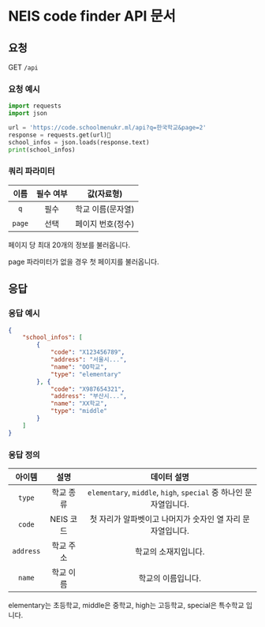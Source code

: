 # NEIS code finder API 문서
## 요청
GET `/api`

### 요청 예시
```python
import requests
import json

url = 'https://code.schoolmenukr.ml/api?q=한국학교&page=2'
response = requests.get(url)
school_infos = json.loads(response.text)
print(school_infos)
```

### 쿼리 파라미터
|이름|필수 여부|값(자료형)|
|:--:|:--:|:--:|
|`q`|필수|학교 이름(문자열)|
|`page`|선택|페이지 번호(정수)|

페이지 당 최대 20개의 정보를 불러옵니다.

page 파라미터가 없을 경우 첫 페이지를 불러옵니다.

## 응답
### 응답 예시
```json
{
    "school_infos": [
        {
            "code": "X123456789",
            "address": "서울시...",
            "name": "OO학교",
            "type": "elementary"
        }, {
            "code": "X987654321",
            "address": "부산시...",
            "name": "XX학교",
            "type": "middle"
        }
    ]
}
```

### 응답 정의
|아이템|설명|데이터 설명|
|:--:|:--:|:--:|
|`type`|학교 종류|`elementary`, `middle`, `high`, `special` 중 하나인 문자열입니다.|
|`code`|NEIS 코드|첫 자리가 알파벳이고 나머지가 숫자인 열 자리 문자열입니다.|
|`address`|학교 주소|학교의 소재지입니다.|
|`name`|학교 이름|학교의 이름입니다.|

elementary는 초등학교, middle은 중학교, high는 고등학교, special은 특수학교 입니다.